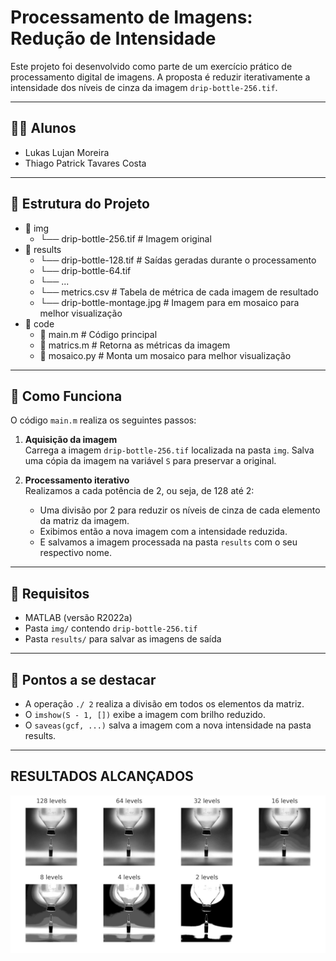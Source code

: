 # Processamento de Imagens: Redução de Intensidade

Este projeto foi desenvolvido como parte de um exercício prático de processamento digital de imagens. A proposta é reduzir iterativamente a intensidade dos níveis de cinza da imagem `drip-bottle-256.tif`.

---

## 👨‍💻 Alunos

- Lukas Lujan Moreira  
- Thiago Patrick Tavares Costa  

---

## 📁 Estrutura do Projeto
  - 📁 img
    - └── drip-bottle-256.tif # Imagem original 
  - 📁 results
    - └── drip-bottle-128.tif # Saídas geradas durante o processamento
    - └── drip-bottle-64.tif
    - └── ...
    - └── metrics.csv # Tabela de métrica de cada imagem de resultado
    - └── drip-bottle-montage.jpg # Imagem para em mosaico para melhor visualização
  - 📁 code
    - 📄 main.m # Código principal
    - 📄 matrics.m # Retorna as métricas da imagem
    - 📄 mosaico.py # Monta um mosaico para melhor visualização 
---

## 🚀 Como Funciona

O código `main.m` realiza os seguintes passos:

1. **Aquisição da imagem**  
   Carrega a imagem `drip-bottle-256.tif` localizada na pasta `img`.
   Salva uma cópia da imagem na variável `S` para preservar a original.

2. **Processamento iterativo**  
   Realizamos a cada potência de 2, ou seja, de 128 até 2:
   - Uma divisão por 2 para reduzir os níveis de cinza de cada elemento da matriz da imagem.
   - Exibimos então a nova imagem com a intensidade reduzida.
   - E salvamos a imagem processada na pasta `results` com o seu respectivo nome.

---

## 📌 Requisitos

- MATLAB (versão R2022a)
- Pasta `img/` contendo `drip-bottle-256.tif`
- Pasta `results/` para salvar as imagens de saída

---

## 📝 Pontos a se destacar

- A operação `./ 2` realiza a divisão em todos os elementos da matriz.
- O `imshow(S - 1, [])` exibe a imagem com brilho reduzido.
- O `saveas(gcf, ...)` salva a imagem com a nova intensidade na pasta results.

---

## RESULTADOS ALCANÇADOS

![Mosaíco de resultados](results/drip-bottle-montage.jpg)
